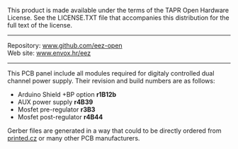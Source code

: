 This product is made available under the terms of the TAPR Open Hardware License. See the LICENSE.TXT file that accompanies this distribution for the full text of the license.

**********************

Repository: www.github.com/eez-open  
Web site: www.envox.hr/eez

**********************

This PCB panel include all modules required for digitaly controlled dual channel power supply. Their revision and build numbers are as follows:

 - Arduino Shield +BP option **r1B12b**
 - AUX power supply **r4B39**
 - Mosfet pre-regulator **r3B3**
 - Mosfet post-regulator **r4B44**

Gerber files are generated in a way that could to be directly ordered from [printed.cz](http://printed.cz/) or many other PCB manufacturers.

